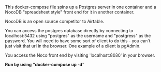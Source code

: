 This docker-compose file spins up a Postgres server in one container and a NocoDB "spreadsheet style" front end for it in another container.

NocoDB is an open source competitor to Airtable.

You can access the postgres database directly by connecting to localhost:5432 using "postgres" as the username and "postgress" as the password. You will need to have some sort of client to do this - you can't just visit that url in the browser. One example of a client is pgAdmin.

You access the Noco front end by visiting 'localhost:8080' in your browser.

**Run by using "docker-compose up -d"**
